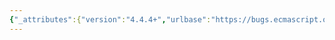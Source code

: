 ```yaml
---
{"_attributes":{"version":"4.4.4+","urlbase":"https://bugs.ecmascript.org/","maintainer":"dherman@mozilla.com"},"bug":{"bug_id":846,"creation_ts":"2012-10-27 22:28:00 -0700","short_desc":"15.1.2.1: undefined \"staticScript\"","delta_ts":"2012-11-23 09:45:23 -0800","product":"Draft for 6th Edition","component":"editorial issue","version":"Rev 11: October 26, 2012 Draft","rep_platform":"All","op_sys":"All","bug_status":"RESOLVED","resolution":"FIXED","priority":"Normal","bug_severity":"normal","everconfirmed":true,"reporter":{"uid":"jmdyck","name":"Michael Dyck"},"assigned_to":{"uid":"allen","name":"Allen Wirfs-Brock"},"long_desc":[{"commentid":2241,"comment_count":0,"who":{"uid":"jmdyck","name":"Michael Dyck"},"bug_when":"2012-10-27 22:28:34 -0700","thetext":"In 15.1.2.1 \"eval(x)\",\nsteps 9, 10, and 14 refer to metavariable \"staticScript\",\nwhich is not defined.\n\nChange each to \"strictScript\"?"},{"commentid":2279,"comment_count":1,"who":{"uid":"allen","name":"Allen Wirfs-Brock"},"bug_when":"2012-10-29 15:58:14 -0700","thetext":"corrected in rev 12 editor's draft"},{"commentid":2584,"comment_count":2,"who":{"uid":"allen","name":"Allen Wirfs-Brock"},"bug_when":"2012-11-23 09:45:23 -0800","thetext":"corrected in rev 12, Nov. 22, 2012 draft"}]}}
---
```

